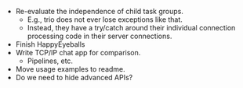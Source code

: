 - Re-evaluate the independence of child task groups.
  - E.g., trio does not ever lose exceptions like that.
  - Instead, they have a try/catch around their individual connection processing code in their server connections.
- Finish HappyEyeballs
- Write TCP/IP chat app for comparison.
  - Pipelines, etc.
- Move usage examples to readme.
- Do we need to hide advanced APIs?
